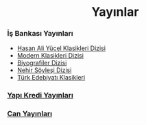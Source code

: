 <div align="center">
  
# Yayınlar

</div>

### İş Bankası Yayınları 

- [Hasan Ali Yücel Klasikleri Dizisi](Content/Sample-1.md)
- [Modern Klasikleri Dizisi]()
- [Biyografiler Dizisi]()
- [Nehir Söyleşi Dizisi]()
- [Türk Edebiyatı Klasikleri]()

### [Yapı Kredi Yayınları](Content/Sample-2.md)

### [Can Yayınları]()
